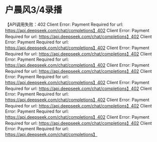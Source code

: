 # 户晨风3⧸4录播

【API调用失败：402 Client Error: Payment Required for url: https://api.deepseek.com/chat/completions】402 Client Error: Payment Required for url: https://api.deepseek.com/chat/completions】402 Client Error: Payment Required for url: https://api.deepseek.com/chat/completions】402 Client Error: Payment Required for url: https://api.deepseek.com/chat/completions】402 Client Error: Payment Required for url: https://api.deepseek.com/chat/completions】402 Client Error: Payment Required for url: https://api.deepseek.com/chat/completions】402 Client Error: Payment Required for url: https://api.deepseek.com/chat/completions】402 Client Error: Payment Required for url: https://api.deepseek.com/chat/completions】402 Client Error: Payment Required for url: https://api.deepseek.com/chat/completions】402 Client Error: Payment Required for url: https://api.deepseek.com/chat/completions】402 Client Error: Payment Required for url: https://api.deepseek.com/chat/completions】402 Client Error: Payment Required for url: https://api.deepseek.com/chat/completions】402 Client Error: Payment Required for url: https://api.deepseek.com/chat/completions】